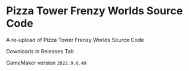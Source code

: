# Pizza Tower Frenzy Worlds Source Code
A re-upload of Pizza Tower Frenzy Worlds Source Code

Downloads in Releases Tab

GameMaker version ```2022.9.0.49```
